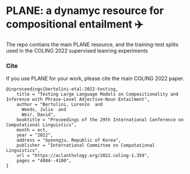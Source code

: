 # PLANE: a dynamyc resource for compositional entailment :airplane: 

The repo contians the main PLANE resource, and the training-test splits used in the COLING 2022 supervised leanring experiments


### Cite

If you use PLANE for your work, please cite the main COLING 2022 paper.
```
@inproceedings{bertolini-etal-2022-testing,
    title = "Testing Large Language Models on Compositionality and Inference with Phrase-Level Adjective-Noun Entailment",
    author = "Bertolini, Lorenzo  and
      Weeds, Julie  and
      Weir, David",
    booktitle = "Proceedings of the 29th International Conference on Computational Linguistics",
    month = oct,
    year = "2022",
    address = "Gyeongju, Republic of Korea",
    publisher = "International Committee on Computational Linguistics",
    url = "https://aclanthology.org/2022.coling-1.359",
    pages = "4084--4100",
}

```
